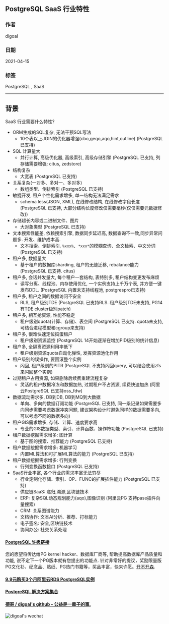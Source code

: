 ## PostgreSQL SaaS 行业特性  
  
### 作者  
digoal  
  
### 日期  
2021-04-15   
  
### 标签  
PostgreSQL , SaaS   
  
----  
  
## 背景  
SaaS 行业需要什么特性?    
  
- ORM生成的SQL复杂, 无法干预SQL写法  
    - 10个表以上JOIN的优化器增强(cbo,geqo,aqo,hint,outline)  (PostgreSQL 已支持)  
- SQL 计算量大  
    - 并行计算, 高级优化器, 高级索引, 高级存储引擎  (PostgreSQL 已支持, 列存储需要增强: citus, zedstore)  
- 结构复杂  
    - 大宽表  (PostgreSQL 已支持)  
- 关系复杂(一对多、多对一、多对多)    
    - 数组类型、倒排索引  (PostgreSQL 已支持)  
- 敏捷开发, 租户个性化需求增多, 单一结构无法满足需求  
    - schema less(JSON, XML), 在线修改结构, 在线修改字段长度  (PostgreSQL 已支持, 大部分结构长度修改仅需要毫秒(仅仅需要元数据修改))  
- 存储超长内容或二进制文件、图片  
    - 大对象类型  (PostgreSQL 已支持)  
- 文本搜索性能差, 依赖搜索引擎, 数据同步延迟高, 数据查询不一致,同步异常问题多. 开发、维护成本高.  
    - 文本搜索、倒排索引. ```%xxx%, *xxx*```的模糊查询、全文检索、中文分词  (PostgreSQL 已支持)  
- 租户多, 数据量大  
    - 基于租户的数据库sharding, 租户的无缝迁移, rebalance能力  (PostgreSQL 已支持. citus)  
- 租户多, 会话并发量大, 每个租户一套结构, 表特别多, 租户结构变更发布麻烦  
    - 读写分离、线程池、内存使用优化, 一个实例支持上千万个表, 并方便一键发布DDL.    (PostgreSQL 内置未支持线程池, postgrespro已支持)  
- 租户多, 租户之间的数据访问不安全  
    - RLS, 租户级别TDE  (PostgreSQL 已支持RLS. 租户级别TDE未支持, PG14有TDE cluster级别patch)  
- 租户多, 相互抢资源, 性能不稳定  
    - 租户级别quota(计算、存储)、表空间  (PostgreSQL 已支持. quota未支持, 可结合进程模型和cgroup来支持)  
- 租户多, 很难快速定位捣蛋租户  
    - 租户级别资源监控  (PostgreSQL 14开始逐渐在增加PID级别的统计信息)  
- 租户多, 全隔离资源利用率低下  
    - 租户级别资源quota自动化弹性, 发挥资源池化作用    
- 租户级别的误操作, 要回滚整个实例  
    - 闪回, 租户级别的PITR  (PostgreSQL 不支持闪回query, 可以结合使用zfs来闪回整个实例)  
- 过期租户占用资源, 如果删除后续费重建流程复杂  
    - 灵活的租户数据冷冻和数据加热, 过期租户不占资源, 续费快速加热  (阿里云PostgreSQL 已支持oss_fdw)  
- 数据流动需求多, DB到DB, DB到MQ到大数据  
    - 单向、多向的数据订阅功能  (PostgreSQL 已支持, 同一条记录如果需要多向同步需要考虑数据冲突问题, 建议架构设计时避免同样的数据需要多向, 可以考虑不同的数据多向)  
- 租户GIS需求增多, 存储、计算、速度要求高  
    - 专业的GIS数据类型、索引、计算函数、操作符功能  (PostgreSQL 已支持)  
- 租户数据挖掘需求增多: 图计算  
    - 基于图的搜索、推荐能力  (PostgreSQL 已支持)  
- 租户数据挖掘需求增多: 机器学习  
    - 内置ML算法和可扩展ML算法的能力  (PostgreSQL 已支持)  
- 租户数据挖掘需求增多: 行列变换  
    - 行列变换函数接口  (PostgreSQL 已支持)  
- SaaS行业丰富, 各个行业的需求丰富无法穷尽  
    - 行业定制化存储、索引、OP、FUNC的扩展插件能力  (PostgreSQL 已支持)  
    - 供应链SaaS: 递归,溯源,区块链技术  
    - ERP: 复杂SQL动态规划能力(aqo),图像识别 (阿里云PG  支持pase插件向量搜索)  
    - CRM: 关系图谱能力  
    - 文档协作: 文本AI分析、推荐、打标能力  
    - 电子签名: 安全,区块链技术  
    - 协同办公: 社交关系处理  
    
  
#### [PostgreSQL 许愿链接](https://github.com/digoal/blog/issues/76 "269ac3d1c492e938c0191101c7238216")
您的愿望将传达给PG kernel hacker、数据库厂商等, 帮助提高数据库产品质量和功能, 说不定下一个PG版本就有您提出的功能点. 针对非常好的提议，奖励限量版PG文化衫、纪念品、贴纸、PG热门书籍等，奖品丰富，快来许愿。[开不开森](https://github.com/digoal/blog/issues/76 "269ac3d1c492e938c0191101c7238216").  
  
  
#### [9.9元购买3个月阿里云RDS PostgreSQL实例](https://www.aliyun.com/database/postgresqlactivity "57258f76c37864c6e6d23383d05714ea")
  
  
#### [PostgreSQL 解决方案集合](https://yq.aliyun.com/topic/118 "40cff096e9ed7122c512b35d8561d9c8")
  
  
#### [德哥 / digoal's github - 公益是一辈子的事.](https://github.com/digoal/blog/blob/master/README.md "22709685feb7cab07d30f30387f0a9ae")
  
  
![digoal's wechat](../pic/digoal_weixin.jpg "f7ad92eeba24523fd47a6e1a0e691b59")
  
